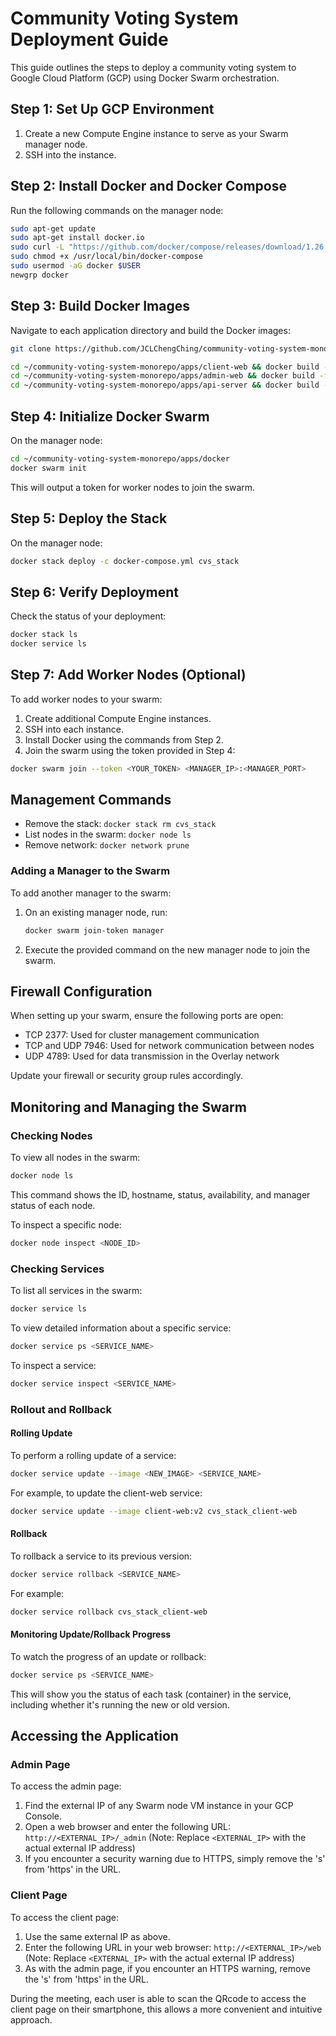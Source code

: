 # Community Voting System Deployment Guide

This guide outlines the steps to deploy a community voting system to Google Cloud Platform (GCP) using Docker Swarm orchestration.

## Step 1: Set Up GCP Environment

1. Create a new Compute Engine instance to serve as your Swarm manager node.
2. SSH into the instance.

## Step 2: Install Docker and Docker Compose

Run the following commands on the manager node:

```bash
sudo apt-get update
sudo apt-get install docker.io
sudo curl -L "https://github.com/docker/compose/releases/download/1.26.2/docker-compose-$(uname -s)-$(uname -m)" -o /usr/local/bin/docker-compose
sudo chmod +x /usr/local/bin/docker-compose
sudo usermod -aG docker $USER
newgrp docker
```

## Step 3: Build Docker Images

Navigate to each application directory and build the Docker images:

```bash
git clone https://github.com/JCLChengChing/community-voting-system-monorepo.git

cd ~/community-voting-system-monorepo/apps/client-web && docker build -f ./Dockerfile -t client-web . --no-cache
cd ~/community-voting-system-monorepo/apps/admin-web && docker build -f ./Dockerfile -t admin-web . --no-cache
cd ~/community-voting-system-monorepo/apps/api-server && docker build -f ./Dockerfile -t api-server . --no-cache
```

## Step 4: Initialize Docker Swarm

On the manager node:

```bash
cd ~/community-voting-system-monorepo/apps/docker
docker swarm init
```

This will output a token for worker nodes to join the swarm.

## Step 5: Deploy the Stack

On the manager node:

```bash
docker stack deploy -c docker-compose.yml cvs_stack
```

## Step 6: Verify Deployment

Check the status of your deployment:

```bash
docker stack ls
docker service ls
```

## Step 7: Add Worker Nodes (Optional)

To add worker nodes to your swarm:

1. Create additional Compute Engine instances.
2. SSH into each instance.
3. Install Docker using the commands from Step 2.
4. Join the swarm using the token provided in Step 4:

```bash
docker swarm join --token <YOUR_TOKEN> <MANAGER_IP>:<MANAGER_PORT>
```

## Management Commands

- Remove the stack: `docker stack rm cvs_stack`
- List nodes in the swarm: `docker node ls`
- Remove network: `docker network prune`

### Adding a Manager to the Swarm

To add another manager to the swarm:

1. On an existing manager node, run:
   ```bash
   docker swarm join-token manager
   ```
2. Execute the provided command on the new manager node to join the swarm.

## Firewall Configuration

When setting up your swarm, ensure the following ports are open:

- TCP 2377: Used for cluster management communication
- TCP and UDP 7946: Used for network communication between nodes
- UDP 4789: Used for data transmission in the Overlay network

Update your firewall or security group rules accordingly.

## Monitoring and Managing the Swarm

### Checking Nodes

To view all nodes in the swarm:

```bash
docker node ls
```

This command shows the ID, hostname, status, availability, and manager status of each node.

To inspect a specific node:

```bash
docker node inspect <NODE_ID>
```

### Checking Services

To list all services in the swarm:

```bash
docker service ls
```

To view detailed information about a specific service:

```bash
docker service ps <SERVICE_NAME>
```

To inspect a service:

```bash
docker service inspect <SERVICE_NAME>
```

### Rollout and Rollback

#### Rolling Update

To perform a rolling update of a service:

```bash
docker service update --image <NEW_IMAGE> <SERVICE_NAME>
```

For example, to update the client-web service:

```bash
docker service update --image client-web:v2 cvs_stack_client-web
```

#### Rollback

To rollback a service to its previous version:

```bash
docker service rollback <SERVICE_NAME>
```

For example:

```bash
docker service rollback cvs_stack_client-web
```

#### Monitoring Update/Rollback Progress

To watch the progress of an update or rollback:

```bash
docker service ps <SERVICE_NAME>
```

This will show you the status of each task (container) in the service, including whether it's running the new or old version.

## Accessing the Application

### Admin Page
To access the admin page:
1. Find the external IP of any Swarm node VM instance in your GCP Console.
2. Open a web browser and enter the following URL:
   `http://<EXTERNAL_IP>/_admin`
   (Note: Replace `<EXTERNAL_IP>` with the actual external IP address)
3. If you encounter a security warning due to HTTPS, simply remove the 's' from 'https' in the URL.

### Client Page
To access the client page:
1. Use the same external IP as above.
2. Enter the following URL in your web browser:
   `http://<EXTERNAL_IP>/web`
   (Note: Replace `<EXTERNAL_IP>` with the actual external IP address)
3. As with the admin page, if you encounter an HTTPS warning, remove the 's' from 'https' in the URL.


During the meeting, each user is able to scan the QRcode to access the client page on their smartphone, this allows a more convenient and intuitive approach. 

